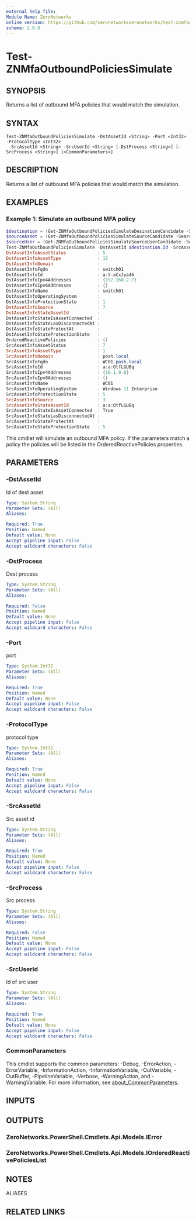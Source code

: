 ```yaml
---
external help file:
Module Name: ZeroNetworks
online version: https://github.com/zeronetworkszeronetworks/test-znmfaoutboundpoliciessimulate
schema: 2.0.0
---
```


# Test-ZNMfaOutboundPoliciesSimulate

## SYNOPSIS
Returns a list of outbound MFA policies that would match the simulation.

## SYNTAX

```
Test-ZNMfaOutboundPoliciesSimulate -DstAssetId <String> -Port <Int32> -ProtocolType <Int32>
 -SrcAssetId <String> -SrcUserId <String> [-DstProcess <String>] [-SrcProcess <String>] [<CommonParameters>]
```

## DESCRIPTION
Returns a list of outbound MFA policies that would match the simulation.

## EXAMPLES

### Example 1: Simulate an outbound MFA policy
```powershell
$destination = (Get-ZNMfaOutboundPoliciesSimulateDesinationCandidate -Search switch01).Items
$sourceAsset = (Get-ZNMfaOutboundPoliciesSimulateSourceCandidate -Search WC01).Items
$sourceUser = (Get-ZNMfaOutboundPoliciesSimulateSourceUserCandidate -Search test).Items
Test-ZNMfaOutboundPoliciesSimulate -DstAssetId $destination.Id -SrcAssetId $sourceAsset.Id -SrcUserId $sourceUser.Id -Port 22 -ProtocolType 6
DstAssetInfoAssetStatus            : 5
DstAssetInfoAssetType              : 15
DstAssetInfoDomain                 : 
DstAssetInfoFqdn                   : switch01
DstAssetInfoId                     : a:t:aCxJya46
DstAssetInfoIpv4Addresses          : {192.168.2.7}
DstAssetInfoIpv6Addresses          : {}
DstAssetInfoName                   : switch01
DstAssetInfoOperatingSystem        : 
DstAssetInfoProtectionState        : 1
DstAssetInfoSource                 : 7
DstAssetInfoStateAssetId           : 
DstAssetInfoStateIsAssetConnected  : 
DstAssetInfoStateLasDisconnectedAt : 
DstAssetInfoStateProtectAt         : 
DstAssetInfoStateProtectionState   : 
OrderedReactivePolicies            : {}
SrcAssetInfoAssetStatus            : 7
SrcAssetInfoAssetType              : 1
SrcAssetInfoDomain                 : posh.local
SrcAssetInfoFqdn                   : WC01.posh.local
SrcAssetInfoId                     : a:a:OtfLGUBq
SrcAssetInfoIpv4Addresses          : {10.1.0.8}
SrcAssetInfoIpv6Addresses          : {}
SrcAssetInfoName                   : WC01
SrcAssetInfoOperatingSystem        : Windows 11 Enterprise
SrcAssetInfoProtectionState        : 5
SrcAssetInfoSource                 : 3
SrcAssetInfoStateAssetId           : a:a:OtfLGUBq
SrcAssetInfoStateIsAssetConnected  : True
SrcAssetInfoStateLasDisconnectedAt : 
SrcAssetInfoStateProtectAt         : 
SrcAssetInfoStateProtectionState   : 5
```

This cmdlet will simulate an outbound MFA policy.
If the parameters match a policy the policies will be listed in the OrderedReactivePolicies properties.

## PARAMETERS

### -DstAssetId
Id of dest asset

```yaml
Type: System.String
Parameter Sets: (All)
Aliases:

Required: True
Position: Named
Default value: None
Accept pipeline input: False
Accept wildcard characters: False
```

### -DstProcess
Dest process

```yaml
Type: System.String
Parameter Sets: (All)
Aliases:

Required: False
Position: Named
Default value: None
Accept pipeline input: False
Accept wildcard characters: False
```

### -Port
port

```yaml
Type: System.Int32
Parameter Sets: (All)
Aliases:

Required: True
Position: Named
Default value: None
Accept pipeline input: False
Accept wildcard characters: False
```

### -ProtocolType
protocol type

```yaml
Type: System.Int32
Parameter Sets: (All)
Aliases:

Required: True
Position: Named
Default value: None
Accept pipeline input: False
Accept wildcard characters: False
```

### -SrcAssetId
Src asset id

```yaml
Type: System.String
Parameter Sets: (All)
Aliases:

Required: True
Position: Named
Default value: None
Accept pipeline input: False
Accept wildcard characters: False
```

### -SrcProcess
Src process

```yaml
Type: System.String
Parameter Sets: (All)
Aliases:

Required: False
Position: Named
Default value: None
Accept pipeline input: False
Accept wildcard characters: False
```

### -SrcUserId
Id of src user

```yaml
Type: System.String
Parameter Sets: (All)
Aliases:

Required: True
Position: Named
Default value: None
Accept pipeline input: False
Accept wildcard characters: False
```

### CommonParameters
This cmdlet supports the common parameters: -Debug, -ErrorAction, -ErrorVariable, -InformationAction, -InformationVariable, -OutVariable, -OutBuffer, -PipelineVariable, -Verbose, -WarningAction, and -WarningVariable. For more information, see [about_CommonParameters](http://go.microsoft.com/fwlink/?LinkID=113216).

## INPUTS

## OUTPUTS

### ZeroNetworks.PowerShell.Cmdlets.Api.Models.IError

### ZeroNetworks.PowerShell.Cmdlets.Api.Models.IOrderedReactivePoliciesList

## NOTES

ALIASES

## RELATED LINKS

